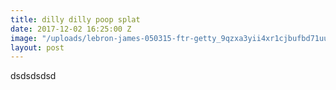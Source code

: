 ```yaml
---
title: dilly dilly poop splat
date: 2017-12-02 16:25:00 Z
image: "/uploads/lebron-james-050315-ftr-getty_9qzxa3yii4xr1cjbufbd71uut.jpg"
layout: post
---
```


dsdsdsdsd